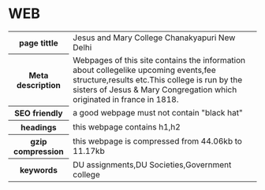 # WEB
<html>
<table>
<tr>
<th>page tittle</th>
<td>Jesus and Mary College Chanakyapuri New Delhi</td>
</tr>
<tr>
<th>Meta description</th>
<td>Webpages of this site contains the information about collegelike upcoming events,fee structure,results etc.This college is run by the sisters of Jesus & Mary Congregation which originated in france in 1818.</td>
</tr>
<tr>
<th>SEO friendly</th>
<td>a good webpage must not contain "black hat"</td>
</tr>
<tr>
<th>headings</th>
<td>this webpage contains h1,h2</td>
</tr>
<tr>
<th>gzip compression</th>
<td>this webpage is compressed from 44.06kb to 11.17kb</td>
</tr>
<tr>
<th>keywords</th>
<td>DU assignments,DU Societies,Government college</td>
</tr>
</table>
</html>

